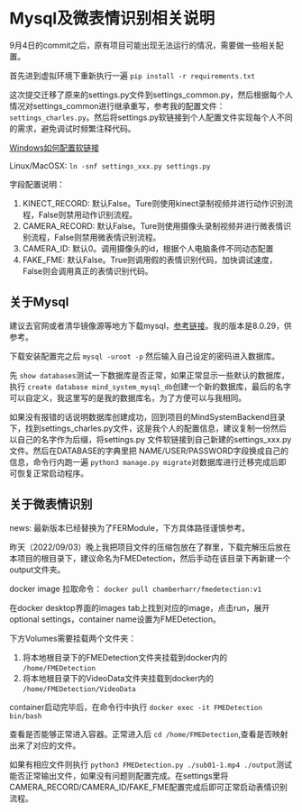 # Mysql及微表情识别相关说明

9月4日的commit之后，原有项目可能出现无法运行的情况，需要做一些相关配置。

首先进到虚拟环境下重新执行一遍 ``pip install -r requirements.txt``

这次提交迁移了原来的settings.py文件到settings_common.py，然后根据每个人情况对settings_common进行继承重写，参考我的配置文件：``settings_charles.py``。然后将settings.py软链接到个人配置文件实现每个人不同的需求，避免调试时频繁注释代码。

[Windows如何配置软链接](https://blog.csdn.net/m0_51977577/article/details/125416891)

Linux/MacOSX: ``ln -snf settings_xxx.py settings.py``

字段配置说明：

1. KINECT_RECORD: 默认False。Ture则使用kinect录制视频并进行动作识别流程，False则禁用动作识别流程。
2. CAMERA_RECORD: 默认False。Ture则使用摄像头录制视频并进行微表情识别流程，False则禁用微表情识别流程。
3. CAMERA_ID: 默认0。调用摄像头的id，根据个人电脑条件不同动态配置
4. FAKE_FME: 默认False。True则调用假的表情识别代码，加快调试速度，False则会调用真正的表情识别代码。

## 关于Mysql

建议去官网或者清华镜像源等地方下载mysql，[参考链接](https://blog.csdn.net/weixin_43423484/article/details/124408565)。我的版本是8.0.29，供参考。

下载安装配置完之后 ``mysql -uroot -p`` 然后输入自己设定的密码进入数据库。

先 ``show databases``测试一下数据库是否正常，如果正常显示一些默认的数据库，执行 ``create database mind_system_mysql_db``创建一个新的数据库，最后的名字可以自定义，我这里写的是我的数据库名，为了方便可以与我相同。

如果没有报错的话说明数据库创建成功，回到项目的MindSystemBackend目录下，找到settings_charles.py文件，这是我个人的配置信息，建议复制一份然后以自己的名字作为后缀，将settings.py 文件软链接到自己新建的settings_xxx.py文件。然后在DATABASE的字典里把 NAME/USER/PASSWORD字段换成自己的信息，命令行内跑一遍 ``python3 manage.py migrate``对数据库进行迁移完成后即可恢复正常启动程序。

## 关于微表情识别

news: 最新版本已经替换为了FERModule，下方具体路径谨慎参考。

昨天（2022/09/03）晚上我把项目文件的压缩包放在了群里，下载完解压后放在本项目的根目录下，建议命名为FMEDetection，然后手动在该目录下再新建一个output文件夹。

docker image 拉取命令： ``docker pull chamberharr/fmedetection:v1``

在docker desktop界面的images tab上找到对应的image，点击run，展开optional settings，container name设置为FMEDetection。

下方Volumes需要挂载两个文件夹：

1. 将本地根目录下的FMEDetection文件夹挂载到docker内的 ``/home/FMEDetection``
2. 将本地根目录下的VideoData文件夹挂载到docker内的 ``/home/FMEDetection/VideoData``

container启动完毕后，在命令行中执行 ``docker exec -it FMEDetection bin/bash``

查看是否能够正常进入容器。正常进入后 ``cd /home/FMEDetection``,查看是否映射出来了对应的文件。

如果有相应文件则执行 ``python3 FMEDetection.py ./sub01-1.mp4 ./output``测试能否正常输出文件，如果没有问题则配置完成。在settings里将CAMERA_RECORD/CAMERA_ID/FAKE_FME配置完成后即可正常启动表情识别流程。

